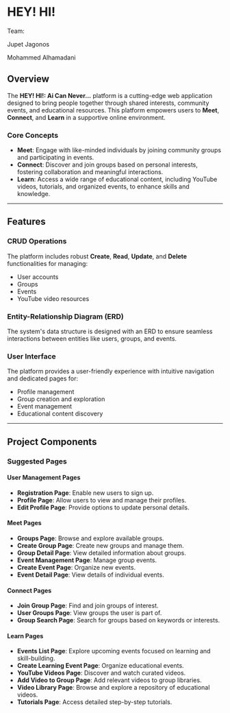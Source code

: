 # HEY! HI!

Team:

Jupet Jagonos

Mohammed Alhamadani

## Overview

The **HEY! HI!: Ai Can Never...** platform is a cutting-edge web application designed to bring people together through shared interests, community events, and educational resources. This platform empowers users to **Meet**, **Connect**, and **Learn** in a supportive online environment.

### Core Concepts

- **Meet**: Engage with like-minded individuals by joining community groups and participating in events.
- **Connect**: Discover and join groups based on personal interests, fostering collaboration and meaningful interactions.
- **Learn**: Access a wide range of educational content, including YouTube videos, tutorials, and organized events, to enhance skills and knowledge.

---

## Features

### CRUD Operations
The platform includes robust **Create**, **Read**, **Update**, and **Delete** functionalities for managing:
- User accounts
- Groups
- Events
- YouTube video resources

### Entity-Relationship Diagram (ERD)
The system's data structure is designed with an ERD to ensure seamless interactions between entities like users, groups, and events.

### User Interface
The platform provides a user-friendly experience with intuitive navigation and dedicated pages for:
- Profile management
- Group creation and exploration
- Event management
- Educational content discovery

---

## Project Components

### Suggested Pages

#### **User Management Pages**
- **Registration Page**: Enable new users to sign up.
- **Profile Page**: Allow users to view and manage their profiles.
- **Edit Profile Page**: Provide options to update personal details.

#### **Meet Pages**
- **Groups Page**: Browse and explore available groups.
- **Create Group Page**: Create new groups and manage them.
- **Group Detail Page**: View detailed information about groups.
- **Event Management Page**: Manage group events.
- **Create Event Page**: Organize new events.
- **Event Detail Page**: View details of individual events.

#### **Connect Pages**
- **Join Group Page**: Find and join groups of interest.
- **User Groups Page**: View groups the user is part of.
- **Group Search Page**: Search for groups based on keywords or interests.

#### **Learn Pages**
- **Events List Page**: Explore upcoming events focused on learning and skill-building.
- **Create Learning Event Page**: Organize educational events.
- **YouTube Videos Page**: Discover and watch curated videos.
- **Add Video to Group Page**: Add relevant videos to group libraries.
- **Video Library Page**: Browse and explore a repository of educational videos.
- **Tutorials Page**: Access detailed step-by-step tutorials.
